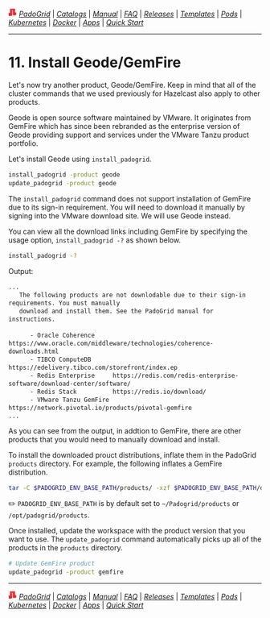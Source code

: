 ![PadoGrid](https://github.com/padogrid/padogrid/raw/develop/images/padogrid-3d-16x16.png) [*PadoGrid*](https://github.com/padogrid) | [*Catalogs*](https://github.com/padogrid/catalog-bundles/blob/master/all-catalog.md) | [*Manual*](https://github.com/padogrid/padogrid/wiki) | [*FAQ*](https://github.com/padogrid/padogrid/wiki/faq) | [*Releases*](https://github.com/padogrid/padogrid/releases) | [*Templates*](https://github.com/padogrid/padogrid/wiki/Using-Bundle-Templates) | [*Pods*](https://github.com/padogrid/padogrid/wiki/Understanding-Padogrid-Pods) | [*Kubernetes*](https://github.com/padogrid/padogrid/wiki/Kubernetes) | [*Docker*](https://github.com/padogrid/padogrid/wiki/Docker) | [*Apps*](https://github.com/padogrid/padogrid/wiki/Apps) | [*Quick Start*](https://github.com/padogrid/padogrid/wiki/Quick-Start)

---

# 11. Install Geode/GemFire

Let's now try another product, Geode/GemFire. Keep in mind that all of the cluster commands that we used previously for Hazelcast also apply to other products. 

Geode is open source software maintained by VMware. It originates from GemFire which has since been rebranded as the enterprise version of Geode providing support and services under the VMware Tanzu product portfolio. 

Let's install Geode using `install_padogrid`.


```bash
install_padogrid -product geode
update_padogrid -product geode
```

The `install_padogrid` command does not support installation of GemFire due to its sign-in requirement. You will need to download it manually by signing into the VMware download site. We will use Geode instead.

You can view all the download links including GemFire by specifying the usage option, `install_padogrid -?` as shown below.


```bash
install_padogrid -?
```

Output:

```console
...
   The following products are not downlodable due to their sign-in requirements. You must manually
   download and install them. See the PadoGrid manual for instructions.

      - Oracle Coherence     https://www.oracle.com/middleware/technologies/coherence-downloads.html
      - TIBCO ComputeDB      https://edelivery.tibco.com/storefront/index.ep
      - Redis Enterprise     https://redis.com/redis-enterprise-software/download-center/software/
      - Redis Stack          https://redis.io/download/
      - VMware Tanzu GemFire https://network.pivotal.io/products/pivotal-gemfire
...
```

As you can see from the output, in addtion to GemFire, there are other products that you would need to manually download and install.

To install the downloaded prouct distributions, inflate them in the PadoGrid `products` directory. For example, the following inflates a GemFire distribution.

```bash
tar -C $PADOGRID_ENV_BASE_PATH/products/ -xzf $PADOGRID_ENV_BASE_PATH/downloads/vmware-gemfire-9.15.3.tgz
```

✏️ `PADOGRID_ENV_BASE_PATH` is by default set to `~/Padogrid/products` or `/opt/padogrid/products`.


Once installed, update the workspace with the product version that you want to use. The `update_padogrid` command automatically picks up all of the products in the `products` directory.

```bash
# Update GemFire product
update_padogrid -product gemfire
```

---

![PadoGrid](https://github.com/padogrid/padogrid/raw/develop/images/padogrid-3d-16x16.png) [*PadoGrid*](https://github.com/padogrid) | [*Catalogs*](https://github.com/padogrid/catalog-bundles/blob/master/all-catalog.md) | [*Manual*](https://github.com/padogrid/padogrid/wiki) | [*FAQ*](https://github.com/padogrid/padogrid/wiki/faq) | [*Releases*](https://github.com/padogrid/padogrid/releases) | [*Templates*](https://github.com/padogrid/padogrid/wiki/Using-Bundle-Templates) | [*Pods*](https://github.com/padogrid/padogrid/wiki/Understanding-Padogrid-Pods) | [*Kubernetes*](https://github.com/padogrid/padogrid/wiki/Kubernetes) | [*Docker*](https://github.com/padogrid/padogrid/wiki/Docker) | [*Apps*](https://github.com/padogrid/padogrid/wiki/Apps) | [*Quick Start*](https://github.com/padogrid/padogrid/wiki/Quick-Start)
